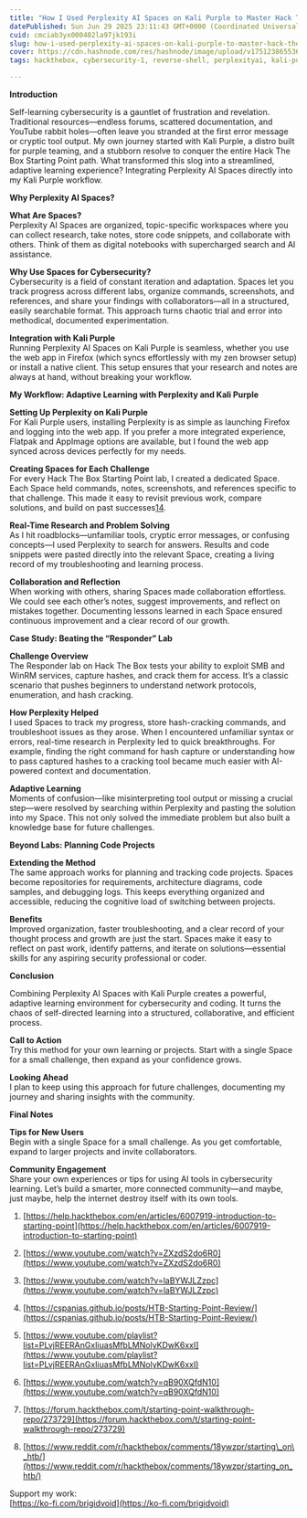 ```yaml
---
title: "How I Used Perplexity AI Spaces on Kali Purple to Master Hack The Box Challenges"
datePublished: Sun Jun 29 2025 23:11:43 GMT+0000 (Coordinated Universal Time)
cuid: cmciab3yx000402la97jk193i
slug: how-i-used-perplexity-ai-spaces-on-kali-purple-to-master-hack-the-box-challenges
cover: https://cdn.hashnode.com/res/hashnode/image/upload/v1751238655369/a372349d-e068-46c7-a349-93f2da5ae90d.png
tags: hackthebox, cybersecurity-1, reverse-shell, perplexityai, kali-purple

---
```


**Introduction**

Self-learning cybersecurity is a gauntlet of frustration and revelation. Traditional resources—endless forums, scattered documentation, and YouTube rabbit holes—often leave you stranded at the first error message or cryptic tool output. My own journey started with Kali Purple, a distro built for purple teaming, and a stubborn resolve to conquer the entire Hack The Box Starting Point path. What transformed this slog into a streamlined, adaptive learning experience? Integrating Perplexity AI Spaces directly into my Kali Purple workflow.

**Why Perplexity AI Spaces?**

**What Are Spaces?**  
Perplexity AI Spaces are organized, topic-specific workspaces where you can collect research, take notes, store code snippets, and collaborate with others. Think of them as digital notebooks with supercharged search and AI assistance.

**Why Use Spaces for Cybersecurity?**  
Cybersecurity is a field of constant iteration and adaptation. Spaces let you track progress across different labs, organize commands, screenshots, and references, and share your findings with collaborators—all in a structured, easily searchable format. This approach turns chaotic trial and error into methodical, documented experimentation.

**Integration with Kali Purple**  
Running Perplexity AI Spaces on Kali Purple is seamless, whether you use the web app in Firefox (which syncs effortlessly with my zen browser setup) or install a native client. This setup ensures that your research and notes are always at hand, without breaking your workflow.

**My Workflow: Adaptive Learning with Perplexity and Kali Purple**

**Setting Up Perplexity on Kali Purple**  
For Kali Purple users, installing Perplexity is as simple as launching Firefox and logging into the web app. If you prefer a more integrated experience, Flatpak and AppImage options are available, but I found the web app synced across devices perfectly for my needs.

**Creating Spaces for Each Challenge**  
For every Hack The Box Starting Point lab, I created a dedicated Space. Each Space held commands, notes, screenshots, and references specific to that challenge. This made it easy to revisit previous work, compare solutions, and build on past successes[1](https://help.hackthebox.com/en/articles/6007919-introduction-to-starting-point)[4](https://cspanias.github.io/posts/HTB-Starting-Point-Review/).

**Real-Time Research and Problem Solving**  
As I hit roadblocks—unfamiliar tools, cryptic error messages, or confusing concepts—I used Perplexity to search for answers. Results and code snippets were pasted directly into the relevant Space, creating a living record of my troubleshooting and learning process.

**Collaboration and Reflection**  
When working with others, sharing Spaces made collaboration effortless. We could see each other’s notes, suggest improvements, and reflect on mistakes together. Documenting lessons learned in each Space ensured continuous improvement and a clear record of our growth.

**Case Study: Beating the “Responder” Lab**

**Challenge Overview**  
The Responder lab on Hack The Box tests your ability to exploit SMB and WinRM services, capture hashes, and crack them for access. It’s a classic scenario that pushes beginners to understand network protocols, enumeration, and hash cracking.

**How Perplexity Helped**  
I used Spaces to track my progress, store hash-cracking commands, and troubleshoot issues as they arose. When I encountered unfamiliar syntax or errors, real-time research in Perplexity led to quick breakthroughs. For example, finding the right command for hash capture or understanding how to pass captured hashes to a cracking tool became much easier with AI-powered context and documentation.

**Adaptive Learning**  
Moments of confusion—like misinterpreting tool output or missing a crucial step—were resolved by searching within Perplexity and pasting the solution into my Space. This not only solved the immediate problem but also built a knowledge base for future challenges.

**Beyond Labs: Planning Code Projects**

**Extending the Method**  
The same approach works for planning and tracking code projects. Spaces become repositories for requirements, architecture diagrams, code samples, and debugging logs. This keeps everything organized and accessible, reducing the cognitive load of switching between projects.

**Benefits**  
Improved organization, faster troubleshooting, and a clear record of your thought process and growth are just the start. Spaces make it easy to reflect on past work, identify patterns, and iterate on solutions—essential skills for any aspiring security professional or coder.

**Conclusion**

Combining Perplexity AI Spaces with Kali Purple creates a powerful, adaptive learning environment for cybersecurity and coding. It turns the chaos of self-directed learning into a structured, collaborative, and efficient process.

**Call to Action**  
Try this method for your own learning or projects. Start with a single Space for a small challenge, then expand as your confidence grows.

**Looking Ahead**  
I plan to keep using this approach for future challenges, documenting my journey and sharing insights with the community.

**Final Notes**

**Tips for New Users**  
Begin with a single Space for a small challenge. As you get comfortable, expand to larger projects and invite collaborators.

**Community Engagement**  
Share your own experiences or tips for using AI tools in cybersecurity learning. Let’s build a smarter, more connected community—and maybe, just maybe, help the internet destroy itself with its own tools.

1. [https://help.hackthebox.com/en/articles/6007919-introduction-to-starting-point](https://help.hackthebox.com/en/articles/6007919-introduction-to-starting-point)
    
2. [https://www.youtube.com/watch?v=ZXzdS2do6R0](https://www.youtube.com/watch?v=ZXzdS2do6R0)
    
3. [https://www.youtube.com/watch?v=laBYWJLZzpc](https://www.youtube.com/watch?v=laBYWJLZzpc)
    
4. [https://cspanias.github.io/posts/HTB-Starting-Point-Review/](https://cspanias.github.io/posts/HTB-Starting-Point-Review/)
    
5. [https://www.youtube.com/playlist?list=PLvjREERAnGxIiuasMfbLMNolyKDwK6xxI](https://www.youtube.com/playlist?list=PLvjREERAnGxIiuasMfbLMNolyKDwK6xxI)
    
6. [https://www.youtube.com/watch?v=qB90XQfdN10](https://www.youtube.com/watch?v=qB90XQfdN10)
    
7. [https://forum.hackthebox.com/t/starting-point-walkthrough-repo/273729](https://forum.hackthebox.com/t/starting-point-walkthrough-repo/273729)
    
8. [https://www.reddit.com/r/hackthebox/comments/18ywzpr/starting\_on\_htb/](https://www.reddit.com/r/hackthebox/comments/18ywzpr/starting_on_htb/)
    

Support my work:  
[https://ko-fi.com/brigidvoid](https://ko-fi.com/brigidvoid)